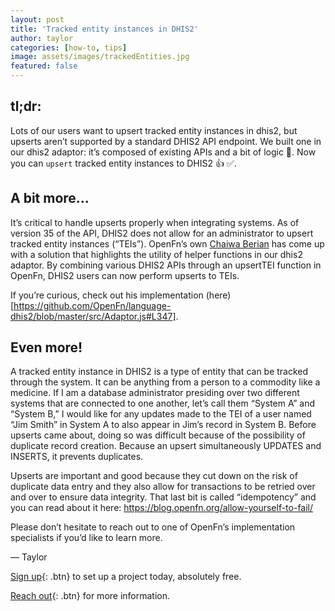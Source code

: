 ```yaml
---
layout: post
title: 'Tracked entity instances in DHIS2'
author: taylor
categories: [how-to, tips]
image: assets/images/trackedEntities.jpg
featured: false
---
```


## tl;dr:

Lots of our users want to upsert tracked entity instances in dhis2, but upserts
aren’t supported by a standard DHIS2 API endpoint. We built one in our dhis2
adaptor: it’s composed of existing APIs and a bit of logic 🤔. Now you can
`upsert` tracked entity instances to DHIS2 👍 ✅.

## A bit more...

It’s critical to handle upserts properly when integrating systems. As of version
35 of the API, DHIS2 does not allow for an administrator to upsert tracked
entity instances (“TEIs”). OpenFn’s own [Chaiwa Berian](https://github.com/chaiwa-berian)
has come up with a solution that highlights the utility of helper functions in
our dhis2 adaptor. By combining various DHIS2 APIs through an upsertTEI function
in OpenFn, DHIS2 users can now perform upserts to TEIs.

If you’re curious, check out his implementation (here)[https://github.com/OpenFn/language-dhis2/blob/master/src/Adaptor.js#L347].

## Even more!

A tracked entity instance in DHIS2 is a type of entity that can be tracked
through the system. It can be anything from a person to a commodity like a
medicine. If I am a database administrator presiding over two different systems
that are connected to one another, let’s call them “System A” and “System B,” I
would like for any updates made to the TEI of a user named “Jim Smith” in System
A to also appear in Jim’s record in System B. Before upserts came about, doing
so was difficult because of the possibility of duplicate record creation.
Because an upsert simultaneously UPDATES and INSERTS, it prevents duplicates.

Upserts are important and good because they cut down on the risk of duplicate
data entry and they also allow for transactions to be retried over and over to
ensure data integrity. That last bit is called “idempotency” and you can read
about it here: https://blog.openfn.org/allow-yourself-to-fail/

Please don’t hesitate to reach out to one of OpenFn’s implementation specialists
if you’d like to learn more.

— Taylor

[Sign up](https://openfn.org/signup){: .btn} to set up a project today,
absolutely free.

[Reach out](admin@openfn.org){: .btn} for more information.
